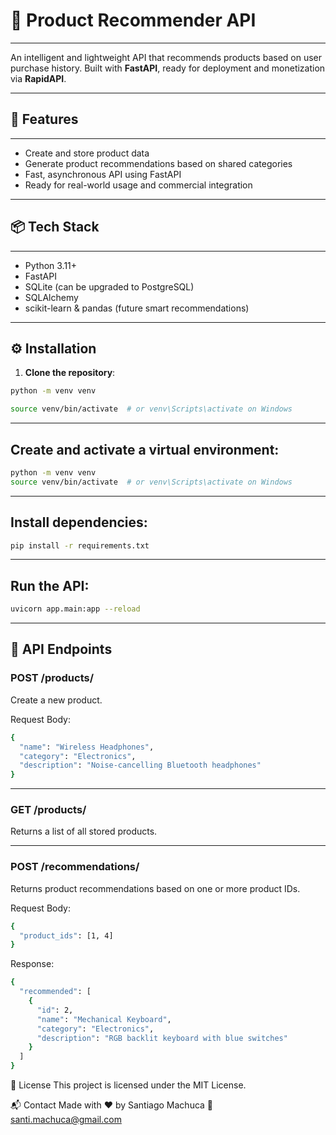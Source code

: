 # 🧠 Product Recommender API
***
An intelligent and lightweight API that recommends products based on user purchase history. Built with **FastAPI**, ready for deployment and monetization via **RapidAPI**.

---

## 🚀 Features
***
- Create and store product data
- Generate product recommendations based on shared categories
- Fast, asynchronous API using FastAPI
- Ready for real-world usage and commercial integration

---

## 📦 Tech Stack
***
- Python 3.11+
- FastAPI
- SQLite (can be upgraded to PostgreSQL)
- SQLAlchemy
- scikit-learn & pandas (future smart recommendations)

---

## ⚙️ Installation

1. **Clone the repository**:

```bash
python -m venv venv

source venv/bin/activate  # or venv\Scripts\activate on Windows
```


---
## Create and activate a virtual environment:

```bash
python -m venv venv
source venv/bin/activate  # or venv\Scripts\activate on Windows
```


---
## Install dependencies:
```bash
pip install -r requirements.txt
```

---
## Run the API:
```bash
uvicorn app.main:app --reload
```


---
## 🔌 API Endpoints

### POST /products/
Create a new product.

Request Body:

```bash
{
  "name": "Wireless Headphones",
  "category": "Electronics",
  "description": "Noise-cancelling Bluetooth headphones"
}
```
***

### GET /products/
Returns a list of all stored products.

***
### POST /recommendations/
Returns product recommendations based on one or more product IDs.

Request Body:
```bash
{
  "product_ids": [1, 4]
}
```

Response:

```bash
{
  "recommended": [
    {
      "id": 2,
      "name": "Mechanical Keyboard",
      "category": "Electronics",
      "description": "RGB backlit keyboard with blue switches"
    }
  ]
}
```

📄 License
This project is licensed under the MIT License.

📬 Contact
Made with ❤️ by Santiago Machuca
📧 santi.machuca@gmail.com

